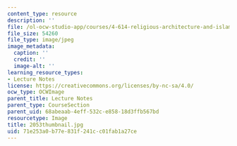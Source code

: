 ```yaml
---
content_type: resource
description: ''
file: /ol-ocw-studio-app/courses/4-614-religious-architecture-and-islamic-cultures-fall-2002/71e253a0b77e831f241cc01fab1a27ce_2053thumbnail.jpg
file_size: 54260
file_type: image/jpeg
image_metadata:
  caption: ''
  credit: ''
  image-alt: ''
learning_resource_types:
- Lecture Notes
license: https://creativecommons.org/licenses/by-nc-sa/4.0/
ocw_type: OCWImage
parent_title: Lecture Notes
parent_type: CourseSection
parent_uid: 68abeaab-4eff-532c-e858-18d3ffb567bd
resourcetype: Image
title: 2053thumbnail.jpg
uid: 71e253a0-b77e-831f-241c-c01fab1a27ce
---
```

